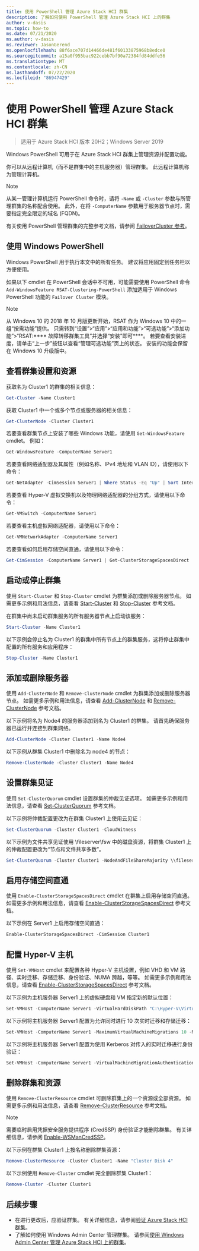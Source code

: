 ```yaml
---
title: 使用 PowerShell 管理 Azure Stack HCI 群集
description: 了解如何使用 PowerShell 管理 Azure Stack HCI 上的群集
author: v-dasis
ms.topic: how-to
ms.date: 07/21/2020
ms.author: v-dasis
ms.reviewer: JasonGerend
ms.openlocfilehash: 88f6ace707d14466de481f60133875968b8edce0
ms.sourcegitcommit: a15a0f955bac922cebb7bf90a72384fd84ddfe56
ms.translationtype: MT
ms.contentlocale: zh-CN
ms.lasthandoff: 07/22/2020
ms.locfileid: "86947429"
---
```

# <a name="manage-azure-stack-hci-clusters-using-powershell"></a>使用 PowerShell 管理 Azure Stack HCI 群集

> 适用于 Azure Stack HCI 版本 20H2；Windows Server 2019

Windows PowerShell 可用于在 Azure Stack HCI 群集上管理资源并配置功能。

你可以从远程计算机（而不是群集中的主机服务器）管理群集。 此远程计算机称为管理计算机。

> [!NOTE]
> 从某一管理计算机运行 PowerShell 命令时，请将 `-Name` 或 `-Cluster` 参数与所管理群集的名称配合使用。 此外，在将 `-ComputerName` 参数用于服务器节点时，需要指定完全限定的域名 (FQDN)。

有关使用 PowerShell 管理群集的完整参考文档，请参阅 [FailoverCluster 参考](/powershell/module/failoverclusters/?view=win10-ps)。

## <a name="using-windows-powershell"></a>使用 Windows PowerShell

Windows PowerShell 用于执行本文中的所有任务。 建议将应用固定到任务栏以方便使用。

如果以下 cmdlet 在 PowerShell 会话中不可用，可能需要使用 PowerShell 命令 `Add-WindowsFeature RSAT-Clustering-PowerShell` 添加适用于 Windows PowerShell 功能的 `Failover Cluster` 模块。

> [!NOTE]
> 从 Windows 10 的 2018 年 10 月版更新开始，RSAT 作为 Windows 10 中的一组“按需功能”提供。 只需转到“设置”>“应用”>“应用和功能”>“可选功能”>“添加功能”>“RSAT:**** 故障转移群集工具”并选择“安装”即可****。 若要查看安装进度，请单击“上一步”按钮以查看“管理可选功能”页上的状态。 安装的功能会保留在 Windows 10 升级版中。

## <a name="view-cluster-settings-and-resources"></a>查看群集设置和资源

获取名为 Cluster1 的群集的相关信息：

```powershell
Get-Cluster -Name Cluster1
```
获取 Cluster1 中一个或多个节点或服务器的相关信息：

```powershell
Get-ClusterNode -Cluster Cluster1
```

若要查看群集节点上安装了哪些 Windows 功能，请使用 `Get-WindowsFeature` cmdlet。 例如：

```powershell
Get-WindowsFeature -ComputerName Server1
```

若要查看网络适配器及其属性（例如名称、IPv4 地址和 VLAN ID），请使用以下命令：

```powershell
Get-NetAdapter -CimSession Server1 | Where Status -Eq "Up" | Sort InterfaceAlias | Format-Table Name, InterfaceDescription, Status, LinkSpeed, VLANID, MacAddress
```

若要查看 Hyper-V 虚拟交换机以及物理网络适配器的分组方式，请使用以下命令：

```powershell
Get-VMSwitch -ComputerName Server1
```

若要查看主机虚拟网络适配器，请使用以下命令：

```powershell
Get-VMNetworkAdapter -ComputerName Server1
```

若要查看如何启用存储空间直通，请使用以下命令：

```powershell
Get-CimSession -ComputerName Server1 | Get-ClusterStorageSpacesDirect
```

## <a name="start-or-stop-a-cluster"></a>启动或停止群集

使用 `Start-Cluster` 和 `Stop-Cluster` cmdlet 为群集添加或删除服务器节点。 如需更多示例和用法信息，请查看 [Start-Cluster](/powershell/module/failoverclusters/start-cluster?view=win10-ps) 和 [Stop-Cluster](/powershell/module/failoverclusters/stop-cluster?view=win10-ps) 参考文档。

在群集中尚未启动群集服务的所有服务器节点上启动该服务：

```powershell
Start-Cluster -Name Cluster1
```

以下示例会停止名为 Cluster1 的群集中所有节点上的群集服务，这将停止群集中配置的所有服务和应用程序：

```powershell
Stop-Cluster -Name Cluster1
```

## <a name="add-or-remove-a-server"></a>添加或删除服务器

使用 `Add-ClusterNode` 和 `Remove-ClusterNode` cmdlet 为群集添加或删除服务器节点。 如需更多示例和用法信息，请查看 [Add-ClusterNode](/powershell/module/failoverclusters/add-clusternode?view=win10-ps) 和 [Remove-ClusterNode](/powershell/module/failoverclusters/remove-clusternode?view=win10-ps) 参考文档。

以下示例将名为 Node4 的服务器添加到名为 Cluster1 的群集。 请首先确保服务器已运行并连接到群集网络。

```powershell
Add-ClusterNode -Cluster Cluster1 -Name Node4
```

以下示例从群集 Cluster1 中删除名为 node4 的节点：

```powershell
Remove-ClusterNode -Cluster Cluster1 -Name Node4
```

## <a name="setup-the-cluster-witness"></a>设置群集见证

使用 `Set-ClusterQuorum` cmdlet 设置群集的仲裁见证选项。 如需更多示例和用法信息，请查看 [Set-ClusterQuorum](/powershell/module/failoverclusters/set-clusterquorum?view=win10-ps) 参考文档。

以下示例将仲裁配置更改为在群集 Cluster1 上使用云见证：

```powershell
Set-ClusterQuorum -Cluster Cluster1 -CloudWitness
```

以下示例为文件共享见证使用 \\fileserver\fsw 中的磁盘资源，将群集 Cluster1 上的仲裁配置更改为“节点和文件共享多数”。

```powershell
Set-ClusterQuorum -Cluster Cluster1 -NodeAndFileShareMajority \\fileserver\fsw
```

## <a name="enable-storage-spaces-direct"></a>启用存储空间直通

使用 `Enable-ClusterStorageSpacesDirect` cmdlet 在群集上启用存储空间直通。 如需更多示例和用法信息，请查看 [Enable-ClusterStorageSpacesDirect](/powershell/module/failoverclusters/enable-clusterstoragespacesdirect?view=win10-ps) 参考文档。

以下示例在 Server1 上启用存储空间直通：

```powershell
Enable-ClusterStorageSpacesDirect -CimSession Cluster1
```

## <a name="configure-a-hyper-v-host"></a>配置 Hyper-V 主机

使用 `Set-VMHost` cmdlet 来配置各种 Hyper-V 主机设置，例如 VHD 和 VM 路径、实时迁移、存储迁移、身份验证、NUMA 跨越，等等。 如需更多示例和用法信息，请查看 [Enable-ClusterStorageSpacesDirect](/powershell/module/hyper-v/set-vmhost?view=win10-ps) 参考文档。

以下示例为主机服务器 Server1 上的虚拟硬盘和 VM 指定新的默认位置：

```powershell
Set-VMHost -ComputerName Server1 -VirtualHardDiskPath "C:\Hyper-V\Virtual Hard Disks" -VirtualMachinePath "C:\Hyper-V\Configuration Files"
```

以下示例将主机服务器 Server1 配置为允许同时进行 10 次实时迁移和存储迁移：

```powershell
Set-VMHost -ComputerName Server1 -MaximumVirtualMachineMigrations 10 -MaximumStorageMigrations 10
```

以下示例将主机服务器 Server1 配置为使用 Kerberos 对传入的实时迁移进行身份验证：

```powershell
Set-VMHost -ComputerName Server1 -VirtualMachineMigrationAuthenticationType Kerberos
```

## <a name="remove-cluster-and-resources"></a>删除群集和资源

使用 `Remove-ClusterResource` cmdlet 可删除群集上的一个资源或全部资源。 如需更多示例和用法信息，请查看 [Remove-ClusterResource](/powershell/module/failoverclusters/remove-clusterresource?view=win10-ps) 参考文档。

> [!NOTE]
> 需要临时启用凭据安全服务提供程序 (CredSSP) 身份验证才能删除群集。 有关详细信息，请参阅 [Enable-WSManCredSSP](/powershell/module/microsoft.wsman.management/enable-wsmancredssp?view=powershell-7)。

以下示例在群集 Cluster1 上按名称删除群集资源：

```powershell
Remove-ClusterResource -Cluster Cluster1 -Name "Cluster Disk 4"
```

以下示例使用 `Remove-Cluster` cmdlet 完全删除群集 Cluster1：

```powershell
Remove-Cluster -Cluster Cluster1
```

## <a name="next-steps"></a>后续步骤

- 在进行更改后，应验证群集。 有关详细信息，请参阅[验证 Azure Stack HCI 群集](../deploy/validate.md)。
- 了解如何使用 Windows Admin Center 管理群集。 请参阅[使用 Windows Admin Center 管理 Azure Stack HCI 上的群集](cluster.md)。
